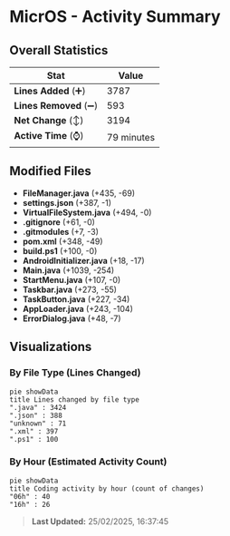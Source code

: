 # MicrOS - Activity Summary 

## Overall Statistics

| Stat                   | Value                                                             |
| ---------------------- | ----------------------------------------------------------------- |
| **Lines Added** (➕)   | 3787                                          |
| **Lines Removed** (➖) | 593                                        |
| **Net Change** (↕)    | 3194                |
| **Active Time** (⌚)   | 79 minutes |


## Modified Files
- **FileManager.java** (+435, -69)
- **settings.json** (+387, -1)
- **VirtualFileSystem.java** (+494, -0)
- **.gitignore** (+61, -0)
- **.gitmodules** (+7, -3)
- **pom.xml** (+348, -49)
- **build.ps1** (+100, -0)
- **AndroidInitializer.java** (+18, -17)
- **Main.java** (+1039, -254)
- **StartMenu.java** (+107, -0)
- **Taskbar.java** (+273, -55)
- **TaskButton.java** (+227, -34)
- **AppLoader.java** (+243, -104)
- **ErrorDialog.java** (+48, -7)

## Visualizations

### By File Type (Lines Changed)

```mermaid
pie showData
title Lines changed by file type
".java" : 3424
".json" : 388
"unknown" : 71
".xml" : 397
".ps1" : 100
```

### By Hour (Estimated Activity Count)

```mermaid
pie showData
title Coding activity by hour (count of changes)
"06h" : 40
"16h" : 26
```


> **Last Updated:** 25/02/2025, 16:37:45